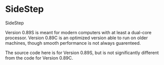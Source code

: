 SideStep
========

SideStep

Version 0.89S is meant for modern computers with at least a dual-core processor.
Version 0.89C is an optimized version able to run on older machines, though smooth performance is not always guarenteed. 

The source code here is for Version 0.89S, but is not significantly different from the code for Version 0.89C.
